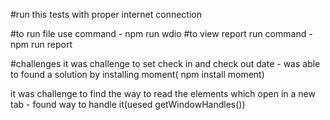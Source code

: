 #run this tests with proper internet connection

#to run file use command - npm run wdio
#to view report run command - npm run report

#challenges
it was challenge to set check in and check out date - was able to found a solution by installing moment( npm install moment)

it was challenge to find the way to read the elements which open in a new tab - found way to handle it(uesed getWindowHandles())
